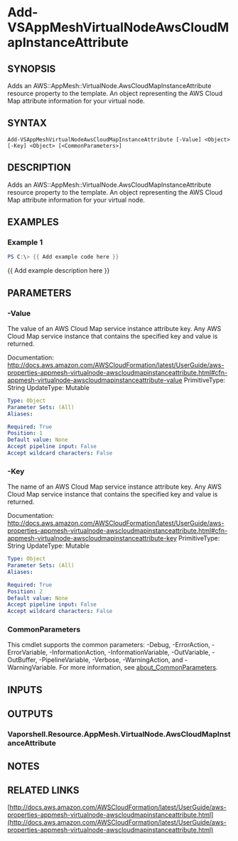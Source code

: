 # Add-VSAppMeshVirtualNodeAwsCloudMapInstanceAttribute

## SYNOPSIS
Adds an AWS::AppMesh::VirtualNode.AwsCloudMapInstanceAttribute resource property to the template.
An object representing the AWS Cloud Map attribute information for your virtual node.

## SYNTAX

```
Add-VSAppMeshVirtualNodeAwsCloudMapInstanceAttribute [-Value] <Object> [-Key] <Object> [<CommonParameters>]
```

## DESCRIPTION
Adds an AWS::AppMesh::VirtualNode.AwsCloudMapInstanceAttribute resource property to the template.
An object representing the AWS Cloud Map attribute information for your virtual node.

## EXAMPLES

### Example 1
```powershell
PS C:\> {{ Add example code here }}
```

{{ Add example description here }}

## PARAMETERS

### -Value
The value of an AWS Cloud Map service instance attribute key.
Any AWS Cloud Map service instance that contains the specified key and value is returned.

Documentation: http://docs.aws.amazon.com/AWSCloudFormation/latest/UserGuide/aws-properties-appmesh-virtualnode-awscloudmapinstanceattribute.html#cfn-appmesh-virtualnode-awscloudmapinstanceattribute-value
PrimitiveType: String
UpdateType: Mutable

```yaml
Type: Object
Parameter Sets: (All)
Aliases:

Required: True
Position: 1
Default value: None
Accept pipeline input: False
Accept wildcard characters: False
```

### -Key
The name of an AWS Cloud Map service instance attribute key.
Any AWS Cloud Map service instance that contains the specified key and value is returned.

Documentation: http://docs.aws.amazon.com/AWSCloudFormation/latest/UserGuide/aws-properties-appmesh-virtualnode-awscloudmapinstanceattribute.html#cfn-appmesh-virtualnode-awscloudmapinstanceattribute-key
PrimitiveType: String
UpdateType: Mutable

```yaml
Type: Object
Parameter Sets: (All)
Aliases:

Required: True
Position: 2
Default value: None
Accept pipeline input: False
Accept wildcard characters: False
```

### CommonParameters
This cmdlet supports the common parameters: -Debug, -ErrorAction, -ErrorVariable, -InformationAction, -InformationVariable, -OutVariable, -OutBuffer, -PipelineVariable, -Verbose, -WarningAction, and -WarningVariable. For more information, see [about_CommonParameters](http://go.microsoft.com/fwlink/?LinkID=113216).

## INPUTS

## OUTPUTS

### Vaporshell.Resource.AppMesh.VirtualNode.AwsCloudMapInstanceAttribute
## NOTES

## RELATED LINKS

[http://docs.aws.amazon.com/AWSCloudFormation/latest/UserGuide/aws-properties-appmesh-virtualnode-awscloudmapinstanceattribute.html](http://docs.aws.amazon.com/AWSCloudFormation/latest/UserGuide/aws-properties-appmesh-virtualnode-awscloudmapinstanceattribute.html)

